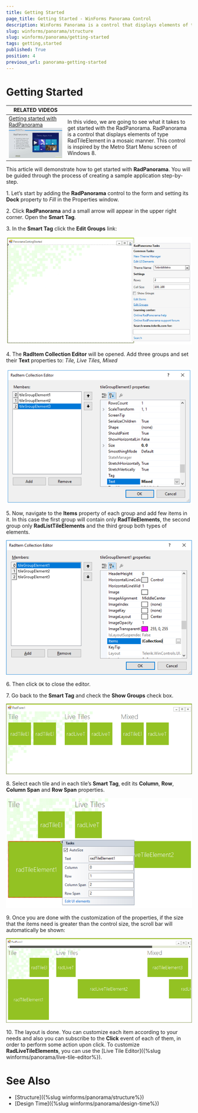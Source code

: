 ```yaml
---
title: Getting Started
page_title: Getting Started - WinForms Panorama Control
description: WinForms Panorama is a control that displays elements of type RadTileElement in a mosaic manner.
slug: winforms/panorama/structure
slug: winforms/panorama/getting-started
tags: getting,started
published: True
position: 4
previous_url: panorama-getting-started
---
```


# Getting Started 

| RELATED VIDEOS |  |
| --- | ------ |
|[Getting started with RadPanorama ](http://www.telerik.com/videos/winforms/radpanorama-getting-started)![panorama-getting-started 000](images/panorama-getting-started000.png)|In this video, we are going to see what it takes to get started with the RadPanorama. RadPanorama is a control that displays elements of type RadTileElement in a mosaic manner. This control is inspired by the Metro Start Menu screen of Windows 8.|

This article will demonstrate how to get started with **RadPanorama**. You will be guided through the process of creating a sample application step-by-step.

1\. Let’s start by adding the **RadPanorama** control to the form and setting its __Dock__ property to *Fill* in the Properties window.

2\. Click **RadPanorama** and a small arrow will appear in the upper right corner. Open the **Smart Tag**.

3\. In the **Smart Tag** click the __Edit Groups__ link:

![panorama-getting-started 001](images/panorama-getting-started001.png)

4\. The **RadItem Collection Editor** will be opened. Add three groups and set their __Text__  properties to: *Tile, Live Tiles, Mixed*

![panorama-getting-started 002](images/panorama-getting-started002.png)

5\. Now, navigate to the __Items__ property of each group and add few items in it. In this case the first group will contain only __RadTileElements__, the  second group only __RadListTileElements__ and the third group both types of elements.

![panorama-getting-started 003](images/panorama-getting-started003.png)

6\. Then click `OK` to close the editor.

7\. Go back to the **Smart Tag** and check the __Show Groups__ check box. 

![panorama-getting-started 004](images/panorama-getting-started004.png)

8\. Select each tile and in each tile’s **Smart Tag**, edit its __Column__, __Row__, __Column Span__ and __Row Span__ properties.

![panorama-getting-started 005](images/panorama-getting-started005.png)

9\. Once you are done with the customization of the properties, if the size that the items need is greater than the control size, the scroll bar will automatically be shown: 

![panorama-getting-started 006](images/panorama-getting-started006.png)

10\. The layout is done. You can customize each item according to your needs and also you can subscribe to the __Click__ event of each of them, in order to perform some action upon click. To customize **RadLiveTileElements**, you can use the [Live Tile Editor]({%slug winforms/panorama/live-tile-editor%}).

# See Also

* [Structure]({%slug winforms/panorama/structure%})	
* [Design Time]({%slug winforms/panorama/design-time%})		